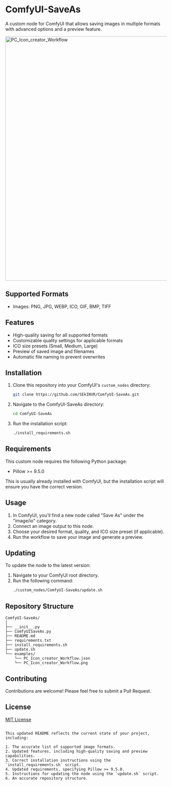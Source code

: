 # ComfyUI-SaveAs 
A custom node for ComfyUI that allows saving images in multiple formats with advanced options and a preview feature.

<img width="762" alt="PC_Icon_creator_Workflow" src="https://github.com/SEkINVR/ComfyUI-SaveAs/assets/112916323/2b0e74da-aacb-427e-b4dc-d7fdab20c296">

## Supported Formats
- Images: PNG, JPG, WEBP, ICO, GIF, BMP, TIFF

## Features
- High-quality saving for all supported formats
- Customizable quality settings for applicable formats
- ICO size presets (Small, Medium, Large)
- Preview of saved image and filenames
- Automatic file naming to prevent overwrites

## Installation
1. Clone this repository into your ComfyUI's `custom_nodes` directory:
   ```bash
   git clone https://github.com/SEkINVR/ComfyUI-SaveAs.git
   ```
2. Navigate to the ComfyUI-SaveAs directory:
   ```bash
   cd ComfyUI-SaveAs
   ```
3. Run the installation script:
   ```bash
   ./install_requirements.sh
   ```

## Requirements
This custom node requires the following Python package:
- Pillow >= 9.5.0

This is usually already installed with ComfyUI, but the installation script will ensure you have the correct version.

## Usage
1. In ComfyUI, you'll find a new node called "Save As" under the "image/io" category.
2. Connect an image output to this node.
3. Choose your desired format, quality, and ICO size preset (if applicable).
4. Run the workflow to save your image and generate a preview.

## Updating
To update the node to the latest version:

1. Navigate to your ComfyUI root directory.
2. Run the following command:
   ```bash
   ./custom_nodes/ComfyUI-SaveAs/update.sh
   ```

## Repository Structure
```
ComfyUI-SaveAs/
│
├── __init__.py
├── ComfyUISaveAs.py
├── README.md
├── requirements.txt
├── install_requirements.sh
├── update.sh
└── examples/
    └── PC_Icon_creator_Workflow.json
    └── PC_Icon_creator_Workflow.png
```

## Contributing
Contributions are welcome! Please feel free to submit a Pull Request.

## License
[MIT License](https://opensource.org/licenses/MIT)
```

This updated README reflects the current state of your project, including:

1. The accurate list of supported image formats.
2. Updated features, including high-quality saving and preview capabilities.
3. Correct installation instructions using the `install_requirements.sh` script.
4. Updated requirements, specifying Pillow >= 9.5.0.
5. Instructions for updating the node using the `update.sh` script.
6. An accurate repository structure.
